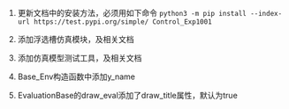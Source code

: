 1. 更新文档中的安装方法，必须用如下命令
  ```python3 -m pip install --index-url https://test.pypi.org/simple/ Control_Exp1001```

2. 添加浮选槽仿真模块，及相关文档

3. 添加仿真模型测试工具，及相关文档

4. Base_Env构造函数中添加y_name

5. EvaluationBase的draw_eval添加了draw_title属性，默认为true

